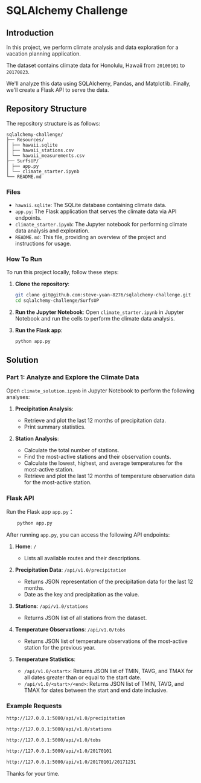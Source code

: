 # SQLAlchemy Challenge

## Introduction

In this project, we perform climate analysis and data exploration for a vacation planning application. 

The dataset contains climate data for Honolulu, Hawaii from `20100101` to `20170823`.

We'll analyze this data using SQLAlchemy, Pandas, and Matplotlib. Finally, we'll create a Flask API to serve the data.

## Repository Structure

The repository structure is as follows:
```
sqlalchemy-challenge/
├── Resources/
│ ├── hawaii.sqlite
│ ├── hawaii_stations.csv
│ └── hawaii_measurements.csv
├── SurfsUP/
│ ├── app.py
│ └── climate_starter.ipynb
└── README.md
```

### Files

- `hawaii.sqlite`: The SQLite database containing climate data.
- `app.py`: The Flask application that serves the climate data via API endpoints.
- `climate_starter.ipynb`: The Jupyter notebook for performing climate data analysis and exploration.
- `README.md`: This file, providing an overview of the project and instructions for usage.

### How To Run

To run this project locally, follow these steps:

1. **Clone the repository**:
    ```sh
    git clone git@github.com:steve-yuan-8276/sqlalchemy-challenge.git
    cd sqlalchemy-challenge/SurfsUP
    ```

2. **Run the Jupyter Notebook**:
    Open `climate_starter.ipynb` in Jupyter Notebook and run the cells to perform the climate data analysis.

3. **Run the Flask app**:
    ```sh
    python app.py
    ```

## Solution

### Part 1: Analyze and Explore the Climate Data

Open `climate_solution.ipynb` in Jupyter Notebook to perform the following analyses:

1. **Precipitation Analysis**:
    - Retrieve and plot the last 12 months of precipitation data.
    - Print summary statistics.

2. **Station Analysis**:
    - Calculate the total number of stations.
    - Find the most-active stations and their observation counts.
    - Calculate the lowest, highest, and average temperatures for the most-active station.
    - Retrieve and plot the last 12 months of temperature observation data for the most-active station.

### Flask API

Run the Flask app `app.py`：

```sh
    python app.py
```

After running `app.py`, you can access the following API endpoints:

1. **Home**: `/`
    - Lists all available routes and their descriptions.

2. **Precipitation Data**: `/api/v1.0/precipitation`
    - Returns JSON representation of the precipitation data for the last 12 months.
    - Date as the key and precipitation as the value.

3. **Stations**: `/api/v1.0/stations`
    - Returns JSON list of all stations from the dataset.

4. **Temperature Observations**: `/api/v1.0/tobs`
    - Returns JSON list of temperature observations of the most-active station for the previous year.

5. **Temperature Statistics**:
    - `/api/v1.0/<start>`: Returns JSON list of TMIN, TAVG, and TMAX for all dates greater than or equal to the start date.
    - `/api/v1.0/<start>/<end>`: Returns JSON list of TMIN, TAVG, and TMAX for dates between the start and end date inclusive.

### Example Requests

```sh
http://127.0.0.1:5000/api/v1.0/precipitation

http://127.0.0.1:5000/api/v1.0/stations

http://127.0.0.1:5000/api/v1.0/tobs

http://127.0.0.1:5000/api/v1.0/20170101

http://127.0.0.1:5000/api/v1.0/20170101/20171231
```


Thanks for your time.